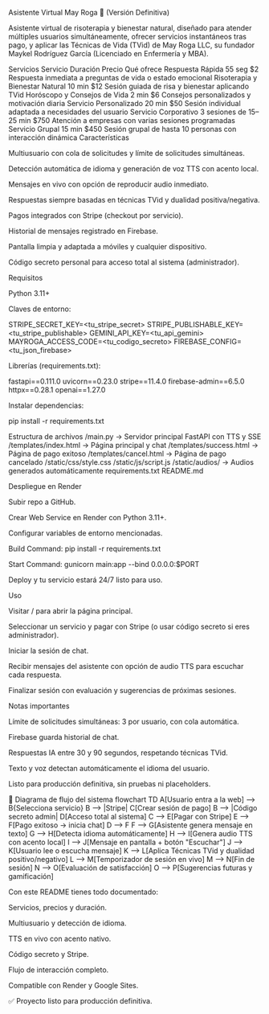 Asistente Virtual May Roga 🌿 (Versión Definitiva)

Asistente virtual de risoterapia y bienestar natural, diseñado para atender múltiples usuarios simultáneamente, ofrecer servicios instantáneos tras pago, y aplicar las Técnicas de Vida (TVid) de May Roga LLC, su fundador Maykel Rodríguez García (Licenciado en Enfermería y MBA).

Servicios
Servicio	Duración	Precio	Qué ofrece
Respuesta Rápida	55 seg	$2	Respuesta inmediata a preguntas de vida o estado emocional
Risoterapia y Bienestar Natural	10 min	$12	Sesión guiada de risa y bienestar aplicando TVid
Horóscopo y Consejos de Vida	2 min	$6	Consejos personalizados y motivación diaria
Servicio Personalizado	20 min	$50	Sesión individual adaptada a necesidades del usuario
Servicio Corporativo	3 sesiones de 15–25 min	$750	Atención a empresas con varias sesiones programadas
Servicio Grupal	15 min	$450	Sesión grupal de hasta 10 personas con interacción dinámica
Características

Multiusuario con cola de solicitudes y límite de solicitudes simultáneas.

Detección automática de idioma y generación de voz TTS con acento local.

Mensajes en vivo con opción de reproducir audio inmediato.

Respuestas siempre basadas en técnicas TVid y dualidad positiva/negativa.

Pagos integrados con Stripe (checkout por servicio).

Historial de mensajes registrado en Firebase.

Pantalla limpia y adaptada a móviles y cualquier dispositivo.

Código secreto personal para acceso total al sistema (administrador).

Requisitos

Python 3.11+

Claves de entorno:

STRIPE_SECRET_KEY=<tu_stripe_secret>
STRIPE_PUBLISHABLE_KEY=<tu_stripe_publishable>
GEMINI_API_KEY=<tu_api_gemini>
MAYROGA_ACCESS_CODE=<tu_codigo_secreto>
FIREBASE_CONFIG=<tu_json_firebase>


Librerías (requirements.txt):

fastapi==0.111.0
uvicorn==0.23.0
stripe==11.4.0
firebase-admin==6.5.0
httpx==0.28.1
openai==1.27.0


Instalar dependencias:

pip install -r requirements.txt

Estructura de archivos
/main.py           -> Servidor principal FastAPI con TTS y SSE
/templates/index.html -> Página principal y chat
/templates/success.html -> Página de pago exitoso
/templates/cancel.html  -> Página de pago cancelado
/static/css/style.css
/static/js/script.js
/static/audios/  -> Audios generados automáticamente
requirements.txt
README.md

Despliegue en Render

Subir repo a GitHub.

Crear Web Service en Render con Python 3.11+.

Configurar variables de entorno mencionadas.

Build Command: pip install -r requirements.txt

Start Command: gunicorn main:app --bind 0.0.0.0:$PORT

Deploy y tu servicio estará 24/7 listo para uso.

Uso

Visitar / para abrir la página principal.

Seleccionar un servicio y pagar con Stripe (o usar código secreto si eres administrador).

Iniciar la sesión de chat.

Recibir mensajes del asistente con opción de audio TTS para escuchar cada respuesta.

Finalizar sesión con evaluación y sugerencias de próximas sesiones.

Notas importantes

Límite de solicitudes simultáneas: 3 por usuario, con cola automática.

Firebase guarda historial de chat.

Respuestas IA entre 30 y 90 segundos, respetando técnicas TVid.

Texto y voz detectan automáticamente el idioma del usuario.

Listo para producción definitiva, sin pruebas ni placeholders.

🔹 Diagrama de flujo del sistema
flowchart TD
    A[Usuario entra a la web] --> B{Selecciona servicio}
    B --> |Stripe| C[Crear sesión de pago]
    B --> |Código secreto admin| D[Acceso total al sistema]
    C --> E[Pagar con Stripe]
    E --> F[Pago exitoso -> inicia chat]
    D --> F
    F --> G[Asistente genera mensaje en texto]
    G --> H[Detecta idioma automáticamente]
    H --> I[Genera audio TTS con acento local]
    I --> J[Mensaje en pantalla + botón "Escuchar"]
    J --> K[Usuario lee o escucha mensaje]
    K --> L[Aplica Técnicas TVid y dualidad positivo/negativo]
    L --> M[Temporizador de sesión en vivo]
    M --> N[Fin de sesión]
    N --> O[Evaluación de satisfacción]
    O --> P[Sugerencias futuras y gamificación]


Con este README tienes todo documentado:

Servicios, precios y duración.

Multiusuario y detección de idioma.

TTS en vivo con acento nativo.

Código secreto y Stripe.

Flujo de interacción completo.

Compatible con Render y Google Sites.

✅ Proyecto listo para producción definitiva.
